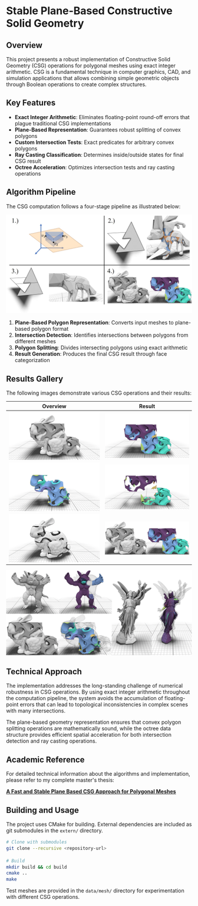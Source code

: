 # Stable Plane-Based Constructive Solid Geometry

## Overview

This project presents a robust implementation of Constructive Solid Geometry (CSG) operations for polygonal meshes using exact integer arithmetic. CSG is a fundamental technique in computer graphics, CAD, and simulation applications that allows combining simple geometric objects through Boolean operations to create complex structures.

## Key Features

- **Exact Integer Arithmetic**: Eliminates floating-point round-off errors that plague traditional CSG implementations
- **Plane-Based Representation**: Guarantees robust splitting of convex polygons
- **Custom Intersection Tests**: Exact predicates for arbitrary convex polygons
- **Ray Casting Classification**: Determines inside/outside states for final CSG result
- **Octree Acceleration**: Optimizes intersection tests and ray casting operations

## Algorithm Pipeline

The CSG computation follows a four-stage pipeline as illustrated below:

![CSG Pipeline](imgs/pipeline.jpg)

1. **Plane-Based Polygon Representation**: Converts input meshes to plane-based polygon format
2. **Intersection Detection**: Identifies intersections between polygons from different meshes
3. **Polygon Splitting**: Divides intersecting polygons using exact arithmetic
4. **Result Generation**: Produces the final CSG result through face categorization

## Results Gallery

The following images demonstrate various CSG operations and their results:

| Overview | Result |
|----------|--------|
| ![Overview 1](imgs/overview1.png) | ![Overview 2](imgs/overview2.png) |
| ![Overview 3](imgs/overview3.png) | ![Overview 4](imgs/overview4.png) |
| ![Overview 5](imgs/overview5.png) | ![Overview 6](imgs/overview6.png) |

![Final Overview](imgs/overview.png)

## Technical Approach

The implementation addresses the long-standing challenge of numerical robustness in CSG operations. By using exact integer arithmetic throughout the computation pipeline, the system avoids the accumulation of floating-point errors that can lead to topological inconsistencies in complex scenes with many intersections.

The plane-based geometry representation ensures that convex polygon splitting operations are mathematically sound, while the octree data structure provides efficient spatial acceleration for both intersection detection and ray casting operations.

## Academic Reference

For detailed technical information about the algorithms and implementation, please refer to my complete master's thesis:

**[A Fast and Stable Plane Based CSG Approach for Polygonal Meshes](https://drive.google.com/file/d/1nziD2g2Gce7c1YgGe14ETuS8T3oIrH8v/view?usp=sharing)**

## Building and Usage

The project uses CMake for building. External dependencies are included as git submodules in the `extern/` directory.

```bash
# Clone with submodules
git clone --recursive <repository-url>

# Build
mkdir build && cd build
cmake ..
make
```

Test meshes are provided in the `data/mesh/` directory for experimentation with different CSG operations.